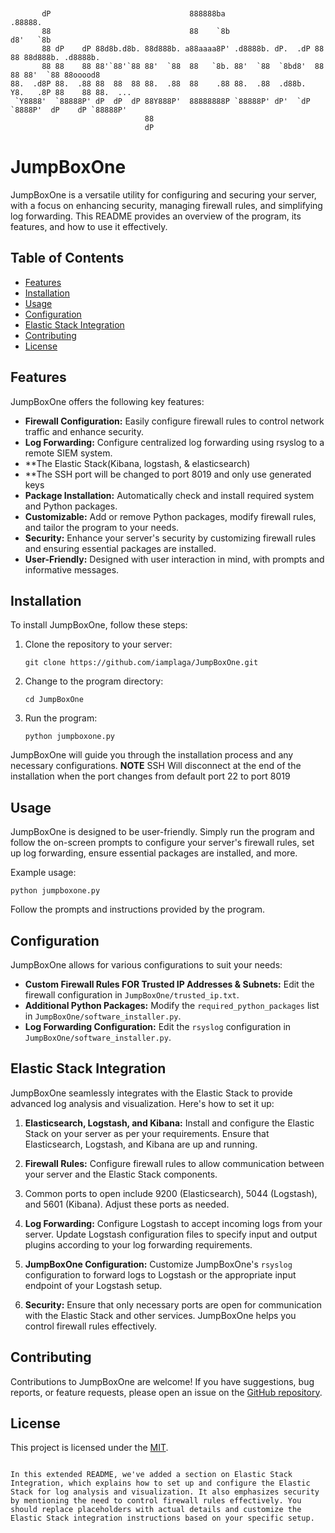 

```


       dP                               888888ba                     .88888.                    
       88                               88    `8b                   d8'   `8b                   
       88 dP    dP 88d8b.d8b. 88d888b. a88aaaa8P' .d8888b. dP.  .dP 88     88 88d888b. .d8888b. 
       88 88    88 88'`88'`88 88'  `88  88   `8b. 88'  `88  `8bd8'  88     88 88'  `88 88ooood8 
88.  .d8P 88.  .88 88  88  88 88.  .88  88    .88 88.  .88  .d88b.  Y8.   .8P 88    88 88.  ... 
 `Y8888'  `88888P' dP  dP  dP 88Y888P'  88888888P `88888P' dP'  `dP  `8888P'  dP    dP `88888P' 
                              88                                                                
                              dP                                                                

```
# JumpBoxOne

JumpBoxOne is a versatile utility for configuring and securing your server, with a focus on enhancing security, managing firewall rules, and simplifying log forwarding. This README provides an overview of the program, its features, and how to use it effectively.

## Table of Contents
- [Features](#features)
- [Installation](#installation)
- [Usage](#usage)
- [Configuration](#configuration)
- [Elastic Stack Integration](#elastic-stack-integration)
- [Contributing](#contributing)
- [License](#license)

## Features

JumpBoxOne offers the following key features:

- **Firewall Configuration:** Easily configure firewall rules to control network traffic and enhance security.
- **Log Forwarding:** Configure centralized log forwarding using rsyslog to a remote SIEM system.
- **The Elastic Stack(Kibana, logstash, & elasticsearch) 
- **The SSH port will be changed to port 8019 and only use generated keys
- **Package Installation:** Automatically check and install required system and Python packages.
- **Customizable:** Add or remove Python packages, modify firewall rules, and tailor the program to your needs.
- **Security:** Enhance your server's security by customizing firewall rules and ensuring essential packages are installed.
- **User-Friendly:** Designed with user interaction in mind, with prompts and informative messages.

## Installation

To install JumpBoxOne, follow these steps:

1. Clone the repository to your server:

   ```shell
   git clone https://github.com/iamplaga/JumpBoxOne.git
   ```

2. Change to the program directory:

   ```shell
   cd JumpBoxOne
   ```

3. Run the program:

   ```shell
   python jumpboxone.py
   ```

JumpBoxOne will guide you through the installation process and any necessary configurations.
****NOTE**** SSH Will disconnect at the end of the installation when the port changes from default port 22 to port 8019
## Usage

JumpBoxOne is designed to be user-friendly. 
Simply run the program and follow the on-screen prompts to configure your server's firewall rules, set up log forwarding, ensure essential packages are installed, and more.

Example usage:

```shell
python jumpboxone.py
```

Follow the prompts and instructions provided by the program.

## Configuration

JumpBoxOne allows for various configurations to suit your needs:

- **Custom Firewall Rules FOR Trusted IP Addresses & Subnets:** Edit the firewall configuration in `JumpBoxOne/trusted_ip.txt`.
- **Additional Python Packages:** Modify the `required_python_packages` list in `JumpBoxOne/software_installer.py`.
- **Log Forwarding Configuration:** Edit the `rsyslog` configuration in `JumpBoxOne/software_installer.py`.

## Elastic Stack Integration

JumpBoxOne seamlessly integrates with the Elastic Stack to provide advanced log analysis and visualization. Here's how to set it up:

1. **Elasticsearch, Logstash, and Kibana:** Install and configure the Elastic Stack on your server as per your requirements. Ensure that Elasticsearch, Logstash, and Kibana are up and running.

2. **Firewall Rules:** Configure firewall rules to allow communication between your server and the Elastic Stack components.
3. Common ports to open include 9200 (Elasticsearch), 5044 (Logstash), and 5601 (Kibana). Adjust these ports as needed.

4. **Log Forwarding:** Configure Logstash to accept incoming logs from your server. Update Logstash configuration files to specify input and output plugins according to your log forwarding requirements.

5. **JumpBoxOne Configuration:** Customize JumpBoxOne's `rsyslog` configuration to forward logs to Logstash or the appropriate input endpoint of your Logstash setup.

6. **Security:** Ensure that only necessary ports are open for communication with the Elastic Stack and other services. JumpBoxOne helps you control firewall rules effectively.

## Contributing

Contributions to JumpBoxOne are welcome! If you have suggestions, bug reports, or feature requests, please open an issue on the [GitHub repository](https://github.com/yourusername/JumpBoxOne).

## License

This project is licensed under the [MIT](LICENSE).
```

In this extended README, we've added a section on Elastic Stack Integration, which explains how to set up and configure the Elastic Stack for log analysis and visualization. It also emphasizes security by mentioning the need to control firewall rules effectively. You should replace placeholders with actual details and customize the Elastic Stack integration instructions based on your specific setup.
